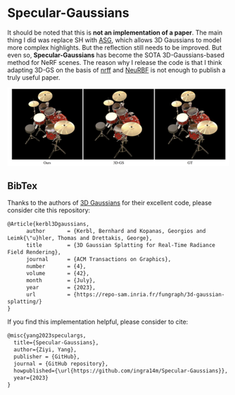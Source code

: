 # Specular-Gaussians

It should be noted that this is **not an implementation of a paper**. The main thing I did was replace SH with [ASG](https://cg.cs.tsinghua.edu.cn/people/~kun/asg/), which allows 3D Gaussians to model more complex highlights. But the reflection still needs to be improved. But even so, **Specular-Gaussians** has become the SOTA 3D-Gaussians-based method for NeRF scenes. The reason why I release the code is that I think adapting 3D-GS on the basis of [nrff](https://github.com/imkanghan/nrff) and [NeuRBF](https://github.com/oppo-us-research/NeuRBF) is not enough to publish a truly useful paper.

![Comparison](assets/teaser.png)





## BibTex

Thanks to the authors of [3D Gaussians](https://repo-sam.inria.fr/fungraph/3d-gaussian-splatting/) for their excellent code, please consider cite this repository:

```
@Article{kerbl3Dgaussians,
      author       = {Kerbl, Bernhard and Kopanas, Georgios and Leimk{\"u}hler, Thomas and Drettakis, George},
      title        = {3D Gaussian Splatting for Real-Time Radiance Field Rendering},
      journal      = {ACM Transactions on Graphics},
      number       = {4},
      volume       = {42},
      month        = {July},
      year         = {2023},
      url          = {https://repo-sam.inria.fr/fungraph/3d-gaussian-splatting/}
}
```

If you find this implementation helpful, please consider to cite:

```
@misc{yang2023speculargs,
  title={Specular-Gaussians},
  author={Ziyi, Yang},
  publisher = {GitHub},
  journal = {GitHub repository},
  howpublished={\url{https://github.com/ingra14m/Specular-Gaussians}},
  year={2023}
}
```
